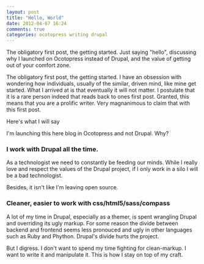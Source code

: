 ```yaml
---
layout: post
title: "Hello, World"
date: 2012-04-07 16:24
comments: true
categories: ocotopress writing drupal
---
```


The obligatory first post, the getting started. Just saying "hello", discussing why I launched on Ocotopress instead of Drupal, and the value of getting out of your comfort zone. 

<!-- more -->

The obligatory first post, the getting started. I have an obsession with wondering how individuals, usually of the similar, driven mind, like mine get started. What I arrived at is that eventually it will not matter. I postulate that it is a rare person indeed that reads back to ones first post. Granted, this means that you are a prolific writer. Very magnanimous to claim that with this first post. 

Here's what I will say

I'm launching this here blog in Ocotopress and not Drupal. Why? 

### I work with Drupal all the time.
As a technologist we need to constantly be feeding our minds. While I really love and respect the values of the Drupal project, if I only work in a silo I will be a bad technologist. 

Besides, it isn't like I'm leaving open source. 

###  Cleaner, easier to work with css/html5/sass/compass 
A lot of my time in Drupal, especially as a themer, is spent wrangling Drupal and overriding its ugly markup. For some reason the divide between backend and frontend seems less pronouced and ugly in other languages such as Ruby and Phython. Drupal's divide hurts the project. 

But I digress. I don't want to spend my time fighting for clean-markup. I want to write it and manipulate it. This is how I stay on top of my craft. 


